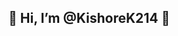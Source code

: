 <h2>👋 Hi, I’m @KishoreK214 💞️</h2>
<!---
KishoreK214/KishoreK214 is a ✨ special ✨ repository because its `README.md` (this file) appears on your GitHub profile.
You can click the Preview link to take a look at your changes.
--->
